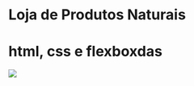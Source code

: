 # Loja de Produtos Naturais

# html, css e flexboxdas
<img src="https://raw.githubusercontent.com/dieegobs/loja-de-produtos-naturais/refs/heads/main/images/Site.png"/>





































































































